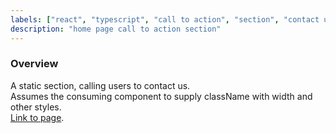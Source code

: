 ```yaml
---
labels: ["react", "typescript", "call to action", "section", "contact us"]
description: "home page call to action section"
---
```


### Overview

A static section, calling users to contact us.  
Assumes the consuming component to supply className with width and other styles.  
[Link to page](https://bit.dev).
